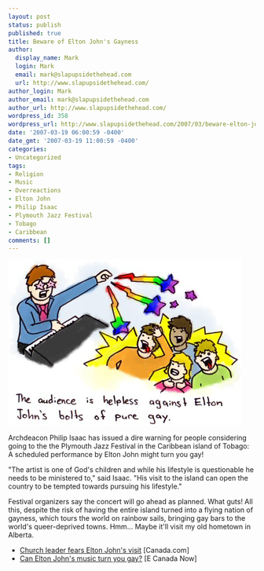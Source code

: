 ```yaml
---
layout: post
status: publish
published: true
title: Beware of Elton John's Gayness
author:
  display_name: Mark
  login: Mark
  email: mark@slapupsidethehead.com
  url: http://www.slapupsidethehead.com/
author_login: Mark
author_email: mark@slapupsidethehead.com
author_url: http://www.slapupsidethehead.com/
wordpress_id: 358
wordpress_url: http://www.slapupsidethehead.com/2007/03/beware-elton-john/
date: '2007-03-19 06:00:59 -0400'
date_gmt: '2007-03-19 11:00:59 -0400'
categories:
- Uncategorized
tags:
- Religion
- Music
- Overreactions
- Elton John
- Philip Isaac
- Plymouth Jazz Festival
- Tobago
- Caribbean
comments: []
---
```

![Elton John's Bolts of Pure Gay](/wp-content/media/2007/03/bolts-of-gay.jpg)

Archdeacon Philip Isaac has issued a dire warning for people considering going to the the Plymouth Jazz Festival in the Caribbean island of Tobago: A scheduled performance by Elton John might turn you gay!

"The artist is one of God's children and while his lifestyle is questionable he needs to be ministered to," said Isaac. "His visit to the island can open the country to be tempted towards pursuing his lifestyle."

Festival organizers say the concert will go ahead as planned. What guts! All this, despite the risk of having the entire island turned into a flying nation of gayness, which tours the world on rainbow sails, bringing gay bars to the world's queer-deprived towns. Hmm... Maybe it'll visit my old hometown in Alberta.

- [Church leader fears Elton John's visit](http://www.canada.com/topics/entertainment/story.html?id=6ba88282-f192-4fbb-8050-2adc880bb8c2&k=19118) [Canada.com]
- [Can Elton John's music turn you gay?](http://www.ecanadanow.com/entertainment/2007/03/16/can-elton-johns-music-turn-you-gay/) [E Canada Now]

